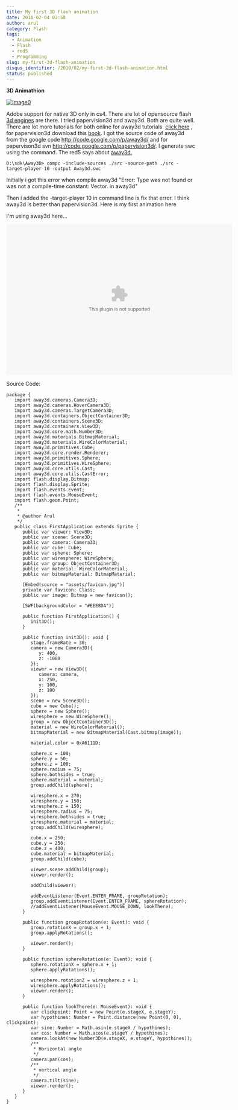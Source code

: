 ```yaml
---
title: My first 3D flash animation
date: 2010-02-04 03:58
author: arul
category: Flash
tags:
  - Animation
  - Flash
  - red5
  - Programming
slug: my-first-3d-flash-animation
disqus_identifier: /2010/02/my-first-3d-flash-animation.html
status: published
---
```


**3D Animathion**

[![image0](http://1.bp.blogspot.com/_X5tq9y9xv2s/S2sZE9RI5AI/AAAAAAAAALA/sKwq2ehHqto/s400/away3d+example.jpg)](http://1.bp.blogspot.com/_X5tq9y9xv2s/S2sZE9RI5AI/AAAAAAAAALA/sKwq2ehHqto/s1600-h/away3d+example.jpg)

Adobe support for native 3D only in cs4. There are lot of opensource
flash [3d
engines](http://flashenabledblog.com/2008/04/17/flash-3d-list-update/)
are there. I tried papervision3d and away3d. Both are quite well. There
are lot more tutorials for both online for away3d tutorials  [click
here](http://away3d.com/tutorials) , for papervision3d download this
[book](http://www.packtpub.com/article/3d-vector-drawing-and-text-papervision3d-part1).
I got the source code of away3d from the google code
<http://code.google.com/p/away3d/> and for papervison3d svn
<http://code.google.com/p/papervision3d/>. I generate swc using the
command. The red5 says about [away3d.](http://osflash.org/away3d)

``` text
D:\sdk\Away3D> compc -include-sources ./src -source-path ./src -target-player 10 -output Away3d.swc
```

Initially i got this error when compile away3d \"Error: Type was not
found or was not a compile-time constant: Vector. in away3d\"

Then i added the -target-player 10 in command line is fix that error. I
think away3d is better than papervision3d. Here is my first animation
here

I\'m using away3d here\...

<embed src="http://files.arulraj.net/code/flash/away3d/away3d.swf" width="600" height="400">
</embed>

Source Code:

``` as3
package {
   import away3d.cameras.Camera3D;
   import away3d.cameras.HoverCamera3D;
   import away3d.cameras.TargetCamera3D;
   import away3d.containers.ObjectContainer3D;
   import away3d.containers.Scene3D;
   import away3d.containers.View3D;
   import away3d.core.math.Number3D;
   import away3d.materials.BitmapMaterial;
   import away3d.materials.WireColorMaterial;
   import away3d.primitives.Cube;
   import away3d.core.render.Renderer;
   import away3d.primitives.Sphere;
   import away3d.primitives.WireSphere;
   import away3d.core.utils.Cast;
   import away3d.core.utils.CastError;
   import flash.display.Bitmap;
   import flash.display.Sprite;
   import flash.events.Event;
   import flash.events.MouseEvent;
   import flash.geom.Point;
   /**
    *
    * @author Arul
    */
   public class FirstApplication extends Sprite {
      public var viewer: View3D;
      public var scene: Scene3D;
      public var camera: Camera3D;
      public var cube: Cube;
      public var sphere: Sphere;
      public var wiresphere: WireSphere;
      public var group: ObjectContainer3D;
      public var material: WireColorMaterial;
      public var bitmapMaterial: BitmapMaterial;

      [Embed(source = "assets/favicon.jpg")]
      private var favicon: Class;
      public var image: Bitmap = new favicon();

      [SWF(backgroundColor = "#EEE8DA")]

      public function FirstApplication() {
         init3D();
      }

      public function init3D(): void {
         stage.frameRate = 30;
         camera = new Camera3D({
            y: 400,
            z: -1000
         });
         viewer = new View3D({
            camera: camera,
            x: 250,
            y: 100,
            z: 100
         });
         scene = new Scene3D();
         cube = new Cube();
         sphere = new Sphere();
         wiresphere = new WireSphere();
         group = new ObjectContainer3D();
         material = new WireColorMaterial();
         bitmapMaterial = new BitmapMaterial(Cast.bitmap(image));

         material.color = 0xA6111D;

         sphere.x = 100;
         sphere.y = 50;
         sphere.z = 100;
         sphere.radius = 75;
         sphere.bothsides = true;
         sphere.material = material;
         group.addChild(sphere);

         wiresphere.x = 270;
         wiresphere.y = 150;
         wiresphere.z = 150;
         wiresphere.radius = 75;
         wiresphere.bothsides = true;
         wiresphere.material = material;
         group.addChild(wiresphere);

         cube.x = 250;
         cube.y = 250;
         cube.z = 400;
         cube.material = bitmapMaterial;
         group.addChild(cube);

         viewer.scene.addChild(group);
         viewer.render();

         addChild(viewer);

         addEventListener(Event.ENTER_FRAME, groupRotation);
         group.addEventListener(Event.ENTER_FRAME, sphereRotation);
         //addEventListener(MouseEvent.MOUSE_DOWN, lookThere);
      }

      public function groupRotation(e: Event): void {
         group.rotationX = group.x + 1;
         group.applyRotations();

         viewer.render();
      }

      public function sphereRotation(e: Event): void {
         sphere.rotationX = sphere.x + 1;
         sphere.applyRotations();

         wiresphere.rotationZ = wiresphere.z + 1;
         wiresphere.applyRotations();
         viewer.render();
      }

      public function lookThere(e: MouseEvent): void {
         var clickpoint: Point = new Point(e.stageX, e.stageY);
         var hypothines: Number = Point.distance(new Point(0, 0), clickpoint);
         var sine: Number = Math.asin(e.stageX / hypothines);
         var cos: Number = Math.acos(e.stageY / hypothines);
         camera.lookAt(new Number3D(e.stageX, e.stageY, hypothines));
         /**
          * Horizontal angle
          */
         camera.pan(cos);
         /**
          * vertical angle
          */
         camera.tilt(sine);
         viewer.render();
      }
   }
}
```
